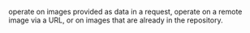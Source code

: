 operate on images
provided as data in a request, operate on a remote image
via a URL, or on images that are already in the repository.